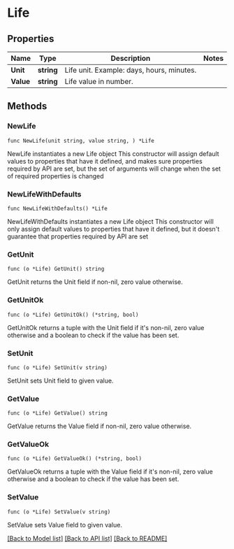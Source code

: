 # Life

## Properties

Name | Type | Description | Notes
------------ | ------------- | ------------- | -------------
**Unit** | **string** | Life unit. Example: days, hours, minutes. | 
**Value** | **string** | Life value in number. | 

## Methods

### NewLife

`func NewLife(unit string, value string, ) *Life`

NewLife instantiates a new Life object
This constructor will assign default values to properties that have it defined,
and makes sure properties required by API are set, but the set of arguments
will change when the set of required properties is changed

### NewLifeWithDefaults

`func NewLifeWithDefaults() *Life`

NewLifeWithDefaults instantiates a new Life object
This constructor will only assign default values to properties that have it defined,
but it doesn't guarantee that properties required by API are set

### GetUnit

`func (o *Life) GetUnit() string`

GetUnit returns the Unit field if non-nil, zero value otherwise.

### GetUnitOk

`func (o *Life) GetUnitOk() (*string, bool)`

GetUnitOk returns a tuple with the Unit field if it's non-nil, zero value otherwise
and a boolean to check if the value has been set.

### SetUnit

`func (o *Life) SetUnit(v string)`

SetUnit sets Unit field to given value.


### GetValue

`func (o *Life) GetValue() string`

GetValue returns the Value field if non-nil, zero value otherwise.

### GetValueOk

`func (o *Life) GetValueOk() (*string, bool)`

GetValueOk returns a tuple with the Value field if it's non-nil, zero value otherwise
and a boolean to check if the value has been set.

### SetValue

`func (o *Life) SetValue(v string)`

SetValue sets Value field to given value.



[[Back to Model list]](../README.md#documentation-for-models) [[Back to API list]](../README.md#documentation-for-api-endpoints) [[Back to README]](../README.md)


